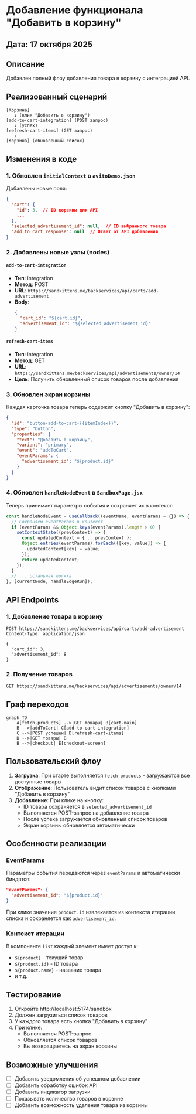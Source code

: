 # Добавление функционала "Добавить в корзину"

## Дата: 17 октября 2025

## Описание

Добавлен полный флоу добавления товара в корзину с интеграцией API.

## Реализованный сценарий

```
[Корзина] 
   ↓ (клик "Добавить в корзину")
[add-to-cart-integration] (POST запрос)
   ↓ (успех)
[refresh-cart-items] (GET запрос)
   ↓
[Корзина] (обновленный список)
```

## Изменения в коде

### 1. Обновлен `initialContext` в `avitoDemo.json`

Добавлены новые поля:
```json
{
  "cart": {
    "id": 3,  // ID корзины для API
    ...
  },
  "selected_advertisement_id": null,  // ID выбранного товара
  "add_to_cart_response": null  // Ответ от API добавления
}
```

### 2. Добавлены новые узлы (nodes)

#### `add-to-cart-integration`
- **Тип**: integration
- **Метод**: POST
- **URL**: `https://sandkittens.me/backservices/api/carts/add-advertisement`
- **Body**:
  ```json
  {
    "cart_id": "${cart.id}",
    "advertisement_id": "${selected_advertisement_id}"
  }
  ```

#### `refresh-cart-items`
- **Тип**: integration
- **Метод**: GET
- **URL**: `https://sandkittens.me/backservices/api/advertisements/owner/14`
- **Цель**: Получить обновленный список товаров после добавления

### 3. Обновлен экран корзины

Каждая карточка товара теперь содержит кнопку "Добавить в корзину":

```json
{
  "id": "button-add-to-cart-{{itemIndex}}",
  "type": "button",
  "properties": {
    "text": "Добавить в корзину",
    "variant": "primary",
    "event": "addToCart",
    "eventParams": {
      "advertisement_id": "${product.id}"
    }
  }
}
```

### 4. Обновлен `handleNodeEvent` в `SandboxPage.jsx`

Теперь принимает параметры события и сохраняет их в контекст:

```javascript
const handleNodeEvent = useCallback((eventName, eventParams = {}) => {
  // Сохраняем eventParams в контекст
  if (eventParams && Object.keys(eventParams).length > 0) {
    setContextState((prevContext) => {
      const updatedContext = { ...prevContext };
      Object.entries(eventParams).forEach(([key, value]) => {
        updatedContext[key] = value;
      });
      return updatedContext;
    });
  }
  // ... остальная логика
}, [currentNode, handleEdgeRun]);
```

## API Endpoints

### 1. Добавление товара в корзину
```http
POST https://sandkittens.me/backservices/api/carts/add-advertisement
Content-Type: application/json

{
  "cart_id": 3,
  "advertisement_id": 8
}
```

### 2. Получение товаров
```http
GET https://sandkittens.me/backservices/api/advertisements/owner/14
```

## Граф переходов

```mermaid
graph TD
    A[fetch-products] -->|GET товары| B[cart-main]
    B -->|addToCart| C[add-to-cart-integration]
    C -->|POST успешен| D[refresh-cart-items]
    D -->|GET товары| B
    B -->|checkout| E[checkout-screen]
```

## Пользовательский флоу

1. **Загрузка**: При старте выполняется `fetch-products` - загружаются все доступные товары
2. **Отображение**: Пользователь видит список товаров с кнопками "Добавить в корзину"
3. **Добавление**: При клике на кнопку:
   - ID товара сохраняется в `selected_advertisement_id`
   - Выполняется POST-запрос на добавление товара
   - После успеха загружается обновленный список товаров
   - Экран корзины обновляется автоматически

## Особенности реализации

### EventParams
Параметры события передаются через `eventParams` и автоматически биндятся:
```json
"eventParams": {
  "advertisement_id": "${product.id}"
}
```

При клике значение `product.id` извлекается из контекста итерации списка и сохраняется как `advertisement_id`.

### Контекст итерации
В компоненте `list` каждый элемент имеет доступ к:
- `${product}` - текущий товар
- `${product.id}` - ID товара
- `${product.name}` - название товара
- и т.д.

## Тестирование

1. Откройте http://localhost:5174/sandbox
2. Должен загрузиться список товаров
3. У каждого товара есть кнопка "Добавить в корзину"
4. При клике:
   - Выполняется POST-запрос
   - Обновляется список товаров
   - Вы возвращаетесь на экран корзины

## Возможные улучшения

- [ ] Добавить уведомления об успешном добавлении
- [ ] Добавить обработку ошибок API
- [ ] Добавить индикатор загрузки
- [ ] Показывать количество товаров в корзине
- [ ] Добавить возможность удаления товара из корзины
